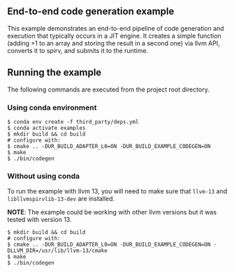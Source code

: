 ## End-to-end code generation example

This example demonstrates an end-to-end pipeline of code generation and execution that typically occurs in a JIT engine.
It creates a simple function (adding +1 to an array and storing the result in a second one) via llvm API,
converts it to spirv, and submits it to the runtime.

## Running the example

The following commands are executed from the project root directory.

### Using conda environment

```
$ conda env create -f third_party/deps.yml
$ conda activate examples
$ mkdir build && cd build
# configure with:
$ cmake .. -DUR_BUILD_ADAPTER_L0=ON -DUR_BUILD_EXAMPLE_CODEGEN=ON
$ make
$ ./bin/codegen
```

### Without using conda

To run the example with llvm 13, you will need to make sure that `llvm-13` and `libllvmspirvlib-13-dev` are installed.  

**NOTE**: The example could be working with other llvm versions but it was tested with version 13.

```
$ mkdir build && cd build
# configure with:
$ cmake .. -DUR_BUILD_ADAPTER_L0=ON -DUR_BUILD_EXAMPLE_CODEGEN=ON -DLLVM_DIR=/usr/lib/llvm-13/cmake
$ make
$ ./bin/codegen
```
